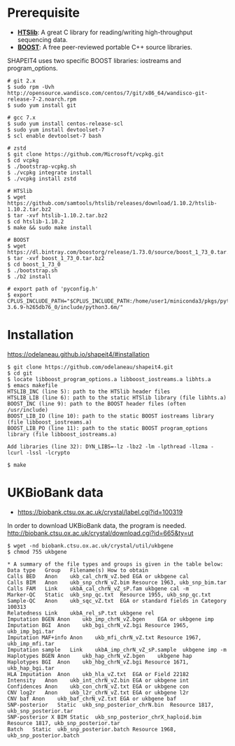# Prerequisite

- [**HTSlib**](http://www.htslib.org/download/): A great C library for reading/writing high-throughput sequencing data.
- [**BOOST**](https://www.boost.org/users/download/): A free peer-reviewed portable C++ source libraries. 

SHAPEIT4 uses two specific BOOST libraries: iostreams and program_options.

```
# git 2.x
$ sudo rpm -Uvh http://opensource.wandisco.com/centos/7/git/x86_64/wandisco-git-release-7-2.noarch.rpm
$ sudo yum install git

# gcc 7.x
$ sudo yum install centos-release-scl
$ sudo yum install devtoolset-7
$ scl enable devtoolset-7 bash

# zstd
$ git clone https://github.com/Microsoft/vcpkg.git
$ cd vcpkg
$ ./bootstrap-vcpkg.sh
$ ./vcpkg integrate install
$ ./vcpkg install zstd

# HTSlib
$ wget https://github.com/samtools/htslib/releases/download/1.10.2/htslib-1.10.2.tar.bz2
$ tar -xvf htslib-1.10.2.tar.bz2
$ cd htslib-1.10.2
$ make && sudo make install

# BOOST
$ wget https://dl.bintray.com/boostorg/release/1.73.0/source/boost_1_73_0.tar.bz2
$ tar -xvf boost_1_73_0.tar.bz2
$ cd boost_1_73_0
$ ./bootstrap.sh
$ ./b2 install

# export path of 'pyconfig.h'
$ export CPLUS_INCLUDE_PATH="$CPLUS_INCLUDE_PATH:/home/user1/miniconda3/pkgs/python-3.6.9-h265db76_0/include/python3.6m/"
```


# Installation
<https://odelaneau.github.io/shapeit4/#installation>
```
$ git clone https://github.com/odelaneau/shapeit4.git
$ cd git
$ locate libboost_program_options.a libboost_iostreams.a libhts.a
$ emacs makefile
HTSLIB_INC (line 5): path to the HTSlib header files
HTSLIB_LIB (line 6): path to the static HTSlib library (file libhts.a)
BOOST_INC (line 9): path to the BOOST header files (often /usr/include)
BOOST_LIB_IO (line 10): path to the static BOOST iostreams library (file libboost_iostreams.a)
BOOST_LIB_PO (line 11): path to the static BOOST program_options library (file libboost_iostreams.a)

Add libraries (line 32): DYN_LIBS=-lz -lbz2 -lm -lpthread -llzma -lcurl -lssl -lcrypto 

$ make
```

# UKBioBank data
- <https://biobank.ctsu.ox.ac.uk/crystal/label.cgi?id=100319>

In order to download UKBioBank data, the program is needed.
<http://biobank.ctsu.ox.ac.uk/crystal/download.cgi?id=665&ty=ut>
```
$ wget -nd biobank.ctsu.ox.ac.uk/crystal/util/ukbgene
$ chmod 755 ukbgene

* A summary of the file types and groups is given in the table below:
Data type	Group	Filename(s)	How to obtain
Calls BED	Anon	ukb_cal_chrN_vZ.bed	EGA or ukbgene cal
Calls BIM	Anon	ukb_snp_chrN_vZ.bim	Resource 1963, ukb_snp_bim.tar
Calls FAM	Link	ukbA_cal_chrN_vZ_sP.fam	ukbgene cal -m
Marker-QC	Static	ukb_snp_qc.txt	Resource 1955, ukb_snp_qc.txt
Sample-QC	Anon	ukb_sqc_vZ.txt	EGA or standard fields in Category 100313
Relatedness	Link	ukbA_rel_sP.txt	ukbgene rel
Imputation BGEN	Anon	ukb_imp_chrN_vZ.bgen	EGA or ukbgene imp
Imputation BGI	Anon	ukb_bgi_chrN_vZ.bgi	Resource 1965, ukb_imp_bgi.tar
Imputation MAF+info	Anon	ukb_mfi_chrN_vZ.txt	Resource 1967, ukb_imp_mfi.tar
Imputation sample	Link	ukbA_imp_chrN_vZ_sP.sample	ukbgene imp -m
Haplotypes BGEN	Anon	ukb_hap_chrN_vZ.bgen	ukbgene hap
Haplotypes BGI	Anon	ukb_hbg_chrN_vZ.bgi	Resource 1671, ukb_hap_bgi.tar
HLA Imputation	Anon	ukb_hla_vZ.txt	EGA or Field 22182
Intensity	Anon	ukb_int_chrN_vZ.bin	EGA or ukbgene int
Confidences	Anon	ukb_con_chrN_vZ.txt	EGA or ukbgene con
CNV log2r	Anon	ukb_l2r_chrN_vZ.txt	EGA or ukbgene l2r
CNV baf	Anon	ukb_baf_chrN_vZ.txt	EGA or ukbgene baf
SNP-posterior	Static	ukb_snp_posterior_chrN.bin	Resource 1817, ukb_snp_posterior.tar
SNP-posterior X BIM	Static	ukb_snp_posterior_chrX_haploid.bim	Resource 1817, ukb_snp_posterior.tar
Batch	Static	ukb_snp_posterior.batch	Resource 1968, ukb_snp_posterior.batch

```
